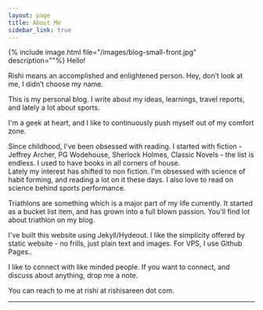 ```yaml
---
layout: page
title: About Me
sidebar_link: true
---
```


{% include image.html file="/images/blog-small-front.jpg" description=""%}
Hello!

Rishi means an accomplished and enlightened person. Hey, don’t look at me, I didn’t choose my name.

This is my personal blog. I write about my ideas, learnings, travel reports, and lately a lot about sports.  

I'm a geek at heart, and I like to continuously push myself out of my comfort zone.  

Since childhood, I've been obsessed with reading. I started with fiction - Jeffrey Archer, PG Wodehouse, Sherlock Holmes, Classic Novels - the list is endless. I used to have books in all corners of house.  
Lately my interest has shifted to non fiction. I'm obsessed with science of habit forming, and reading a lot on it these days. I also love to read on science behind sports performance. 

Triathlons are something which is a major part of my life currently. It started as a bucket list item, and has grown into a full blown passion. You'll find lot about triathlon on my blog.  

I've built this website using Jekyll/Hydeout.  I like the simplicity offered by static website - no frills, just plain text and images. For VPS, I use Github Pages..  

I like to connect with like minded people. If you want to connect, and discuss about anything, drop me a note.   

You can reach to me at rishi at rishisareen dot com.  

---



